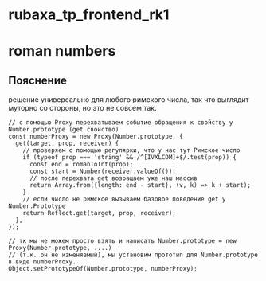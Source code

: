 # rubaxa_tp_frontend_rk1

# roman numbers

## Пояснение

решение универсально для любого римского числа, так что выглядит муторно со стороны, но это не совсем так.

```
// с помощью Proxy перехватываем событие обращения к свойству у Number.prototype (get свойство)
const numberProxy = new Proxy(Number.prototype, { 
  get(target, prop, receiver) { 
    // проверяем с помощью регулярки, что у нас тут Римское число
    if (typeof prop === 'string' && /^[IVXLCDM]+$/.test(prop)) {
      const end = romanToInt(prop);
      const start = Number(receiver.valueOf());
      // после перехвата get возращаем уже наш массив
      return Array.from({length: end - start}, (v, k) => k + start);
    }
    // если число не римское вызываем базовое поведение get у Number.Prototype
    return Reflect.get(target, prop, receiver);
  },
});

// тк мы не можем просто взять и написать Number.prototype = new Proxy(Number.prototype, ....)
// (т.к. он не изменяемый), мы установим прототип для Number.prototype в виде numberProxy.
Object.setPrototypeOf(Number.prototype, numberProxy);
```